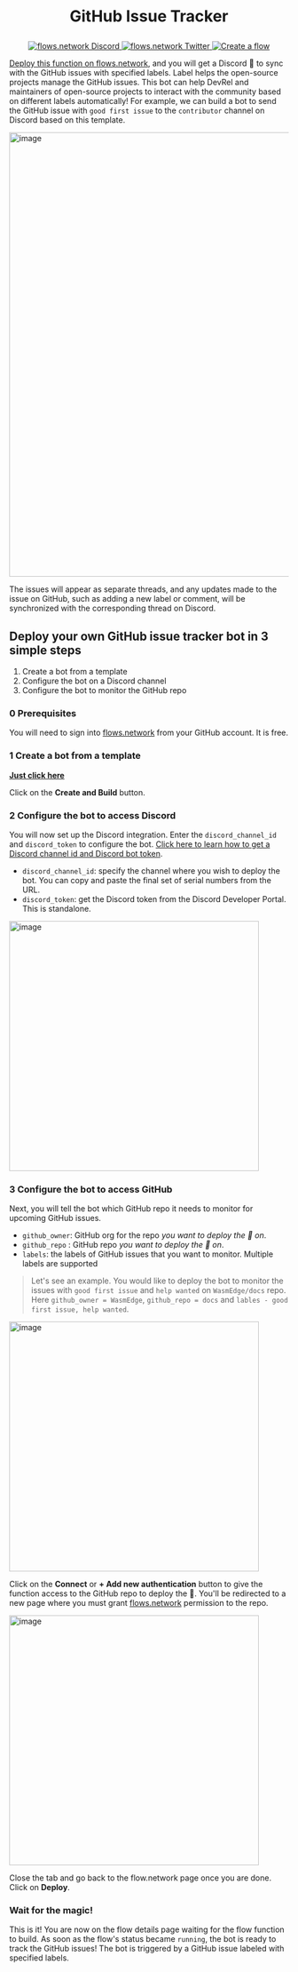 # <p align="center">GitHub Issue Tracker</p>

<p align="center">
  <a href="https://discord.gg/ccZn9ZMfFf">
    <img src="https://img.shields.io/badge/chat-Discord-7289DA?logo=discord" alt="flows.network Discord">
  </a>
  <a href="https://twitter.com/flows_network">
    <img src="https://img.shields.io/badge/Twitter-1DA1F2?logo=twitter&amp;logoColor=white" alt="flows.network Twitter">
  </a>
   <a href="https://flows.network/flow/createByTemplate/github-issue-notification-tracker">
    <img src="https://img.shields.io/website?up_message=deploy&url=https%3A%2F%2Fflows.network%2Fflow%2Fnew" alt="Create a flow">
  </a>
</p>

[Deploy this function on flows.network](#deploy-your-own-github-issue-tracker-bot-in-3-simple-steps), and you will get a Discord 🤖 to sync with the GitHub issues with specified labels. Label helps the open-source projects manage the GitHub issues. This bot can help DevRel and maintainers of open-source projects to interact with the community based on different labels automatically! For example, we can build a bot to send the GitHub issue with `good first issue` to the `contributor` channel on Discord based on this template.

<img width="800" alt="image" src="https://github.com/flows-network/issue-tracker/assets/45785633/2ebfc405-c99a-4703-95d9-13871c65b250">

The issues will appear as separate threads, and any updates made to the issue on GitHub, such as adding a new label or comment, will be synchronized with the corresponding thread on Discord.


## Deploy your own GitHub issue tracker bot in 3 simple steps

1. Create a bot from a template
2. Configure the bot on a Discord channel
3. Configure the bot to monitor the GitHub repo

### 0 Prerequisites

You will need to sign into [flows.network](https://flows.network/) from your GitHub account. It is free.

### 1 Create a bot from a template

[**Just click here**](https://flows.network/flow/createByTemplate/github-issue-notification-tracker)


Click on the **Create and Build** button.

### 2 Configure the bot to access Discord

You will now set up the Discord integration. Enter the `discord_channel_id` and `discord_token` to configure the bot. [Click here to learn how to get a Discord channel id and Discord bot token](https://flows.network/blog/discord-bot-guide).

* `discord_channel_id`: specify the channel where you wish to deploy the bot. You can copy and paste the final set of serial numbers from the URL.
* `discord_token`: get the Discord token from the Discord Developer Portal. This is standalone.

[<img width="450" alt="image" src="https://flows.network/assets/images/discord-flows-9036f93cbf0ab0ea6dbecca8ea17f84b.png">](https://flows.network/assets/images/discord-flows-9036f93cbf0ab0ea6dbecca8ea17f84b.png)


### 3 Configure the bot to access GitHub

Next, you will tell the bot which GitHub repo it needs to monitor for upcoming GitHub issues.

* `github_owner`: GitHub org for the repo *you want to deploy the 🤖 on*.
* `github_repo` : GitHub repo *you want to deploy the 🤖 on*.
* `labels`: the labels of GitHub issues that you want to monitor. Multiple labels are supported

> Let's see an example. You would like to deploy the bot to monitor the issues with `good first issue` and `help wanted` on `WasmEdge/docs` repo. Here `github_owner = WasmEdge`, `github_repo = docs` and `lables - good first issue, help wanted`.

[<img width="450" alt="image" src="https://github.com/flows-network/issue-tracker/assets/45785633/a30c1d30-b4ae-4d1e-8893-129d6165d133">](https://github.com/flows-network/issue-tracker/assets/45785633/a30c1d30-b4ae-4d1e-8893-129d6165d133)


Click on the **Connect** or **+ Add new authentication** button to give the function access to the GitHub repo to deploy the 🤖. You'll be redirected to a new page where you must grant [flows.network](https://flows.network/) permission to the repo.


[<img width="450" alt="image" src="https://github.com/flows-network/github-pr-summary/assets/45785633/6cefff19-9eeb-4533-a20b-03c6a9c89473">](https://github.com/flows-network/github-pr-summary/assets/45785633/6cefff19-9eeb-4533-a20b-03c6a9c89473)

Close the tab and go back to the flow.network page once you are done. Click on **Deploy**.

### Wait for the magic!

This is it! You are now on the flow details page waiting for the flow function to build. As soon as the flow's status became `running`, the bot is ready to track the GitHub issues! The bot is triggered by a GitHub issue labeled with specified labels.


